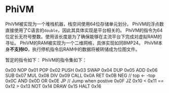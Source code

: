 PhiVM
=====

PhiVM被实现为一个堆栈机器，栈空间使用64位存储单元划分。
PhiVM的浮点数直接使用了C语言的`double`，因此其具体实现是平台相关的。
PhiVM的指令为64位定长无符号整数。使用该长度是为了确保能够在主流平台下完成对虚拟RAM的寻址。
PhiVM的RAM被实现为一个二维网格，具体实现如同BMP24。
PhiVM本身**不支持IO**，执行停机指令后RAM中的数据将被转储成为位图文件。


暂定的指令如下：
PhiVM的指令集如下：

0x00 NOP
0x01 POP
0x02 PUSH
0x03 SWAP
0x04 DUP
0x05 ADD
0x06 SUB
0x07 MUL
0x08 DIV
0x09 CALL
0x0A RET
0x0B NEG // top <- -top
0x0C AND
0x0D OR
0x0E JP // Jump when postive
0x0F JZ
0x10 <
0x11 ==
0x12 >
0x13 NOT
0x14 DRAW
0x15 HALT
0x16
